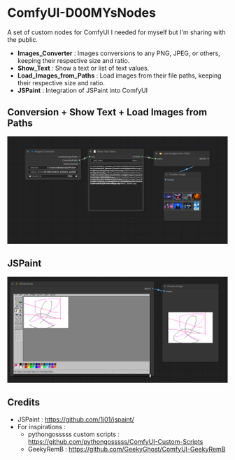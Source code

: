 # ComfyUI-D00MYsNodes
A set of custom nodes for ComfyUI I needed for myself but I'm sharing with the public. 
- **Images_Converter** : Images conversions to any PNG, JPEG, or others, keeping their respective size and ratio.
- **Show_Text** : Show a text or list of text values.
- **Load_Images_from_Paths** : Load images from their file paths, keeping their respective size and ratio.
- **JSPaint** : Integration of JSPaint into ComfyUI

## Conversion + Show Text + Load Images from Paths

![Conversion Nodes examples](workflow_conversion.png "Conversion Nodes examples")

## JSPaint

![JSPaint Nodes examples](workflow_jspaint.png "JSPaint Nodes examples")

## Credits

- JSPaint : https://github.com/1j01/jspaint/
- For inspirations : 
    - pythongosssss custom scripts : https://github.com/pythongosssss/ComfyUI-Custom-Scripts
    - GeekyRemB : https://github.com/GeekyGhost/ComfyUI-GeekyRemB
